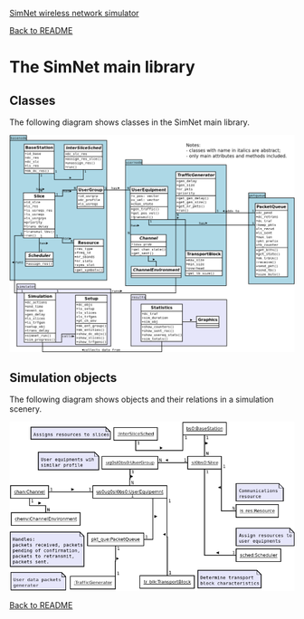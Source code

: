 [SimNet wireless network simulator](https://gitlab.fing.edu.uy/vagonbar/simnet)

[Back to README](../README.md)


# The SimNet main library

## Classes

The following diagram shows classes in the SimNet main library. 

![Simnet main library, class diagram](diagrams/UML-libsimnet_classes.png)


## Simulation objects

The following diagram shows objects and their relations in a simulation scenery.

![SimNet simulator object diagram](diagrams/UML-libsimnet_objects.png)




[Back to README](../README.md)

